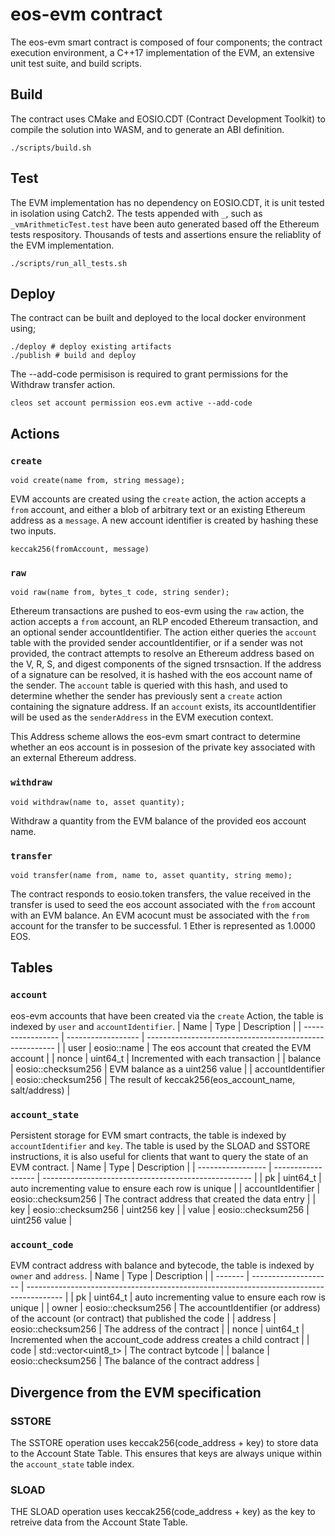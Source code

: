 # eos-evm contract
The eos-evm smart contract is composed of four components; the contract execution environment, a C++17 implementation of the EVM, 
an extensive unit test suite, and build scripts.

## Build
The contract uses CMake and EOSIO.CDT (Contract Development Toolkit) to compile the solution into WASM, and to generate an ABI definition.
```
./scripts/build.sh
```

## Test
The EVM implementation has no dependency on EOSIO.CDT, it is unit tested in isolation using Catch2. The tests appended with `_`, such as 
`_vmArithmeticTest.test` have been auto generated based off the Ethereum tests respository. Thousands of tests and assertions ensure the reliablity
of the EVM implementation.
```
./scripts/run_all_tests.sh
```

## Deploy
The contract can be built and deployed to the local docker environment using;
```
./deploy # deploy existing artifacts
./publish # build and deploy
```

The --add-code permisison is required to grant permissions for the Withdraw transfer action.
```
cleos set account permission eos.evm active --add-code
```

## Actions
### `create`
```
void create(name from, string message);
```
EVM accounts are created using the `create` action, the action accepts a `from` account, and either a blob of arbitrary text or an existing Ethereum address as a `message`. A new account identifier is created by hashing these two inputs.
```
keccak256(fromAccount, message)
```  


### `raw`
```
void raw(name from, bytes_t code, string sender);
```
Ethereum transactions are pushed to eos-evm using the `raw` action, the action accepts a `from` account, an RLP encoded Ethereum transaction, and an optional sender accountIdentifier. The action either queries the `account` table with the provided sender accountIdentifier, or if a sender was not provided, the contract attempts to resolve an Ethereum address based on the V, R, S, and digest components of the signed trsnsaction. If the address of a signature can be resolved, it is hashed with the eos account name of the sender. The `account` table is queried with this hash, and used to determine whether the sender has previously sent a `create` action containing the signature address. If an `account` exists, its accountIdentifier will be used as the `senderAddress` in the EVM execution context. 

This Address scheme allows the eos-evm smart contract to determine whether an eos account is in possesion of the private key associated with an external Ethereum address. 

### `withdraw`
```
void withdraw(name to, asset quantity);
```
Withdraw a quantity from the EVM balance of the provided eos account name.

### `transfer`
```
void transfer(name from, name to, asset quantity, string memo);
```
The contract responds to eosio.token transfers, the value received in the transfer is used to seed the eos account associated with the `from` account with an EVM balance. An EVM acocunt must be associated with the `from` account for the transfer to be 
successful. 1 Ether is represented as 1.0000 EOS.

## Tables
### `account` 
eos-evm accounts that have been created via the `create` Action, the table is indexed by `user` and `accountIdentifier`. 
| Name              | Type               | Description                                             |
| ----------------- | ------------------ | ------------------------------------------------------- |
| user              | eosio::name        | The eos account that created the EVM account            |
| nonce             | uint64_t           | Incremented with each transaction                       |
| balance           | eosio::checksum256 | EVM balance as a uint256 value                          |
| accountIdentifier | eosio::checksum256 | The result of keccak256(eos_account_name, salt/address) |

### `account_state`
Persistent storage for EVM smart contracts, the table is indexed by `accountIdentifier` and `key`. The table is used by the SLOAD and SSTORE instructions, it is also useful for clients that want to query the state of an EVM contract.
| Name              | Type               | Description                                          |
| ----------------- | ------------------ | ---------------------------------------------------- |
| pk                | uint64_t           | auto incrementing value to ensure each row is unique |
| accountIdentifier | eosio::checksum256 | The contract address that created the data entry     |
| key               | eosio::checksum256 | uint256 key                                          |
| value             | eosio::checksum256 | uint256 value                                        |

### `account_code`
EVM contract address with balance and bytecode, the table is indexed by `owner` and `address`. 
| Name    | Type                 | Description                                                                             |
| ------- | -------------------- | --------------------------------------------------------------------------------------- |
| pk      | uint64_t             | auto incrementing value to ensure each row is unique                                    |
| owner   | eosio::checksum256   | The accountIdentifier (or address) of the account (or contract) that published the code |
| address | eosio::checksum256   | The address of the contract                                                             |
| nonce   | uint64_t             | Incremented when the account_code address creates a child contract                      |
| code    | std::vector<uint8_t> | The contract bytcode                                                                    |
| balance | eosio::checksum256   | The balance of the contract address                                                     |

## Divergence from the EVM specification
### SSTORE

The SSTORE operation uses keccak256(code_address + key) to store data to the Account State Table. This ensures that
keys are always unique within the `account_state` table index.

### SLOAD

THE SLOAD operation uses keccak256(code_address + key) as the key to retreive data from the Account State Table.